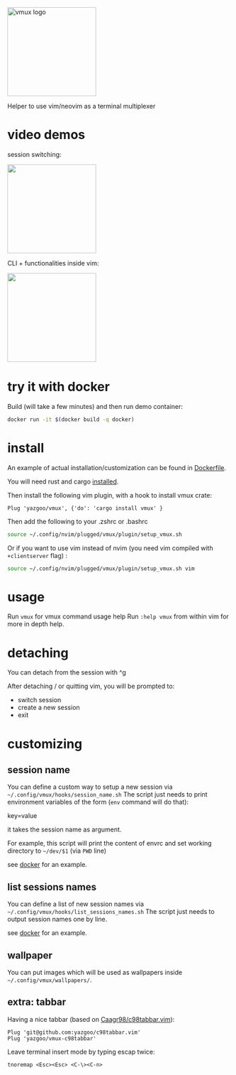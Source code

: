 <img src="vmux.png" alt="vmux logo" width="200"/>

Helper to use vim/neovim as a terminal multiplexer

# video demos

session switching:

[<img src=https://img.youtube.com/vi/TIZZL5dFtQc/0.jpg width=200/>](https://www.youtube.com/watch?v=TIZZL5dFtQc)

CLI + functionalities inside vim:

[<img src=https://img.youtube.com/vi/CnLlT0Wd_wY/0.jpg width=200/>](https://www.youtube.com/watch?v=CnLlT0Wd_wY)

# try it with docker

Build (will take a few minutes) and then run demo container:

```bash
docker run -it $(docker build -q docker)
```

# install 

An example of actual installation/customization can be found in [Dockerfile](docker/Dockerfile).

You will need rust and cargo [installed](https://www.rust-lang.org/tools/install).

Then install the following vim plugin, with a hook to install vmux crate: 

```vimscript
Plug 'yazgoo/vmux', {'do': 'cargo install vmux' }
```

Then add the following to your .zshrc or .bashrc

```bash
source ~/.config/nvim/plugged/vmux/plugin/setup_vmux.sh
```

Or if you want to use vim instead of nvim (you need vim compiled with `+clientserver` flag) :

```bash
source ~/.config/nvim/plugged/vmux/plugin/setup_vmux.sh vim
```

# usage

Run `vmux` for vmux command usage help
Run `:help vmux` from within vim for more in depth help.

# detaching

You can detach from the session with ^g

After detaching / or quitting vim, you will be prompted to:

- switch session
- create a new session
- exit

# customizing

## session name

You can define a custom way to setup a new session via `~/.config/vmux/hooks/session_name.sh`
The script just needs to print environment variables of the form (`env` command will do that):

key=value

it takes the session name as argument.

For example, this script will print the content of envrc
and set working directory to `~/dev/$1` (via `PWD` line)

see [docker](docker/session_name.sh) for an example.

## list sessions names

You can define a list of new session names via `~/.config/vmux/hooks/list_sessions_names.sh`
The script just needs to output session names one by line.

see [docker](docker/list_sessions_names.sh) for an example.

## wallpaper

You can put images which will be used as wallpapers inside `~/.config/vmux/wallpapers/`.

## extra: tabbar

Having a nice tabbar (based on [Caagr98/c98tabbar.vim](https://github.com/Caagr98/c98tabbar.vim)):

```vimscript
Plug 'git@github.com:yazgoo/c98tabbar.vim'
Plug 'yazgoo/vmux-c98tabbar'
```

Leave terminal insert mode by typing escap twice: 
```vimscript
tnoremap <Esc><Esc> <C-\><C-n>
```
